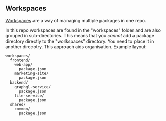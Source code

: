 ## Workspaces

[Workspaces](https://docs.npmjs.com/cli/v10/using-npm/workspaces) are a way of
managing multiple packages in one repo.

In this repo workspaces are found in the "workspaces" folder and are also
grouped in sub-directories. This means that you _cannot_ add a package directory
directly to the "workspaces" directory. You need to place it in another
direcotry. This approach aids organisation. Example layout:

```
workspaces/
  frontend/
    web-app/
      package.json
    marketing-site/
      package.json
  backend/
    graphql-service/
      package.json
    file-service/
      package.json
  shared/
    common/
      package.json
```
